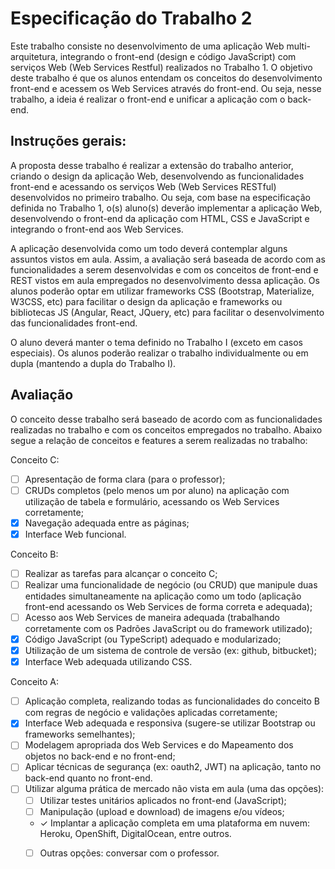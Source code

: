 # Especificação do Trabalho 2
Este trabalho consiste no desenvolvimento de uma aplicação Web multi-arquitetura, integrando o front-end (design e código JavaScript) com serviços Web (Web Services Restful) realizados no Trabalho 1. O objetivo deste trabalho é que os alunos entendam os conceitos do desenvolvimento front-end e acessem os Web Services através do front-end. Ou seja, nesse trabalho, a ideia é realizar o front-end e unificar a aplicação com o back-end.

## Instruções gerais:

A proposta desse trabalho é realizar a extensão do trabalho anterior, criando o design da aplicação Web, desenvolvendo as funcionalidades front-end e acessando os serviços Web (Web Services RESTful) desenvolvidos no primeiro trabalho. Ou seja, com base na especificação definida no Trabalho 1, o(s) aluno(s) deverão implementar a aplicação Web, desenvolvendo o front-end da aplicação com HTML, CSS e JavaScript e integrando o front-end aos Web Services.

A aplicação desenvolvida como um todo deverá contemplar alguns assuntos vistos em aula. Assim, a avaliação será baseada de acordo com as funcionalidades a serem desenvolvidas e com os conceitos de front-end e REST vistos em aula empregados no desenvolvimento dessa aplicação. Os alunos poderão optar em utilizar frameworks CSS (Bootstrap, Materialize, W3CSS, etc) para facilitar o design da aplicação e frameworks ou bibliotecas JS (Angular, React, JQuery, etc) para facilitar o desenvolvimento das funcionalidades front-end.

O aluno deverá manter o tema definido no Trabalho I (exceto em casos especiais). Os alunos poderão realizar o trabalho individualmente ou em dupla (mantendo a dupla do Trabalho I).

## Avaliação 

O conceito desse trabalho será baseado de acordo com as funcionalidades realizadas no trabalho e com os conceitos empregados no trabalho. Abaixo segue a relação de conceitos e features a serem realizadas no trabalho:

Conceito C:

 - [ ] Apresentação de forma clara (para o professor);
 - [ ] CRUDs completos (pelo menos um por aluno) na aplicação com utilização de tabela e formulário, acessando os Web Services corretamente;
 - [x] Navegação adequada entre as páginas;
 - [x] Interface Web funcional. 

Conceito B:

 - [ ] Realizar as tarefas para alcançar o conceito C;
 - [ ] Realizar uma funcionalidade de negócio (ou CRUD) que manipule duas entidades simultaneamente na aplicação como um todo (aplicação front-end acessando os Web Services de forma correta e adequada);
 - [ ] Acesso aos Web Services de maneira adequada (trabalhando corretamente com os Padrões JavaScript ou do framework utilizado);
 - [x] Código JavaScript (ou TypeScript) adequado e modularizado;
 - [x] Utilização de um sistema de controle de versão (ex: github, bitbucket);
 - [x] Interface Web adequada utilizando CSS.

Conceito A:

 - [ ] Aplicação completa, realizando todas as funcionalidades do conceito B com regras de negócio e validações aplicadas corretamente;
 - [x] Interface Web adequada e responsiva (sugere-se utilizar Bootstrap ou frameworks semelhantes);
 - [ ] Modelagem apropriada dos Web Services e do Mapeamento dos objetos no back-end e no front-end;
 - [ ] Aplicar técnicas de segurança (ex: oauth2, JWT) na aplicação, tanto no back-end quanto no front-end.
 - [ ] Utilizar alguma prática de mercado não vista em aula (uma das opções):
   - [ ] Utilizar testes unitários aplicados no front-end (JavaScript);  
   - [ ] Manipulação (upload e download) de imagens e/ou vídeos;
   - &check; Implantar a aplicação completa em uma plataforma em nuvem: Heroku, OpenShift, DigitalOcean, entre outros.
   - [ ] Outras opções: conversar com o professor.
 